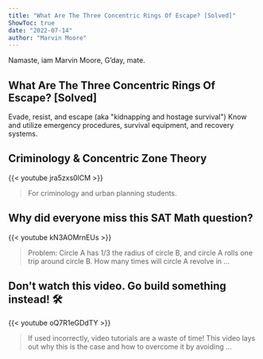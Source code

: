 ```yaml
---
title: "What Are The Three Concentric Rings Of Escape? [Solved]"
ShowToc: true 
date: "2022-07-14"
author: "Marvin Moore" 
---
```


Namaste, iam Marvin Moore, G’day, mate.
## What Are The Three Concentric Rings Of Escape? [Solved]
Evade, resist, and escape (aka "kidnapping and hostage survival") Know and utilize emergency procedures, survival equipment, and recovery systems.

## Criminology & Concentric Zone Theory
{{< youtube jra5zxs0lCM >}}
>For criminology and urban planning students. 

## Why did everyone miss this SAT Math question?
{{< youtube kN3AOMrnEUs >}}
>Problem: Circle A has 1/3 the radius of circle B, and circle A rolls one trip around circle B. How many times will circle A revolve in ...

## Don't watch this video. Go build something instead! 🛠
{{< youtube oQ7R1eGDdTY >}}
>If used incorrectly, video tutorials are a waste of time! This video lays out why this is the case and how to overcome it by avoiding ...

